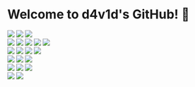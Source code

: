 # Welcome to d4v1d's GitHub! 🐯
<div>
  <img src="https://img.shields.io/badge/Kotlin-7F52FF?style=rounded-square&logo=Kotlin&logoColor=white"/> 
  <img src="https://img.shields.io/badge/Python-3766AB?style=rounded-square&logo=Python&logoColor=white"/> 
  <img src="https://img.shields.io/badge/C++-00599C?style=rounded-square&logo=C%2B%2B&logoColor=white"/> 
</div>

<div>
  <img src="https://img.shields.io/badge/Spring-6DB33F?style=rounded-square&logo=Spring&logoColor=white"/> 
  <img src="https://img.shields.io/badge/FastAPI-009688?style=rounded-square&logo=FastAPI&logoColor=white"/> 
  <img src="https://img.shields.io/badge/Flask-000000?style=rounded-square&logo=Flask&logoColor=white"/> 
  <img src="https://img.shields.io/badge/MUI-007FFF?style=rounded-square&logo=MUI&logoColor=white"/> 
  <img src="https://img.shields.io/badge/React-61DAFB?style=rounded-square&logo=React&logoColor=white"/> 
</div>

<div>
  <img src="https://img.shields.io/badge/Docker-2496ED?style=rounded-square&logo=Docker&logoColor=white"/> 
  <img src="https://img.shields.io/badge/Kubernetes-326CE5?style=rounded-square&logo=Kubernetes&logoColor=white"/> 
  <img src="https://img.shields.io/badge/MySQL-4479A1?style=rounded-square&logo=MySQL&logoColor=white"/> 
  <img src="https://img.shields.io/badge/Firebase-FFCA28?style=rounded-square&logo=Firebase&logoColor=white"/> 
</div>

<div>
  <img src="https://img.shields.io/badge/Javascript-F7DF1E?style=rounded-square&logo=Javascript&logoColor=white"/> 
  <img src="https://img.shields.io/badge/HTML5-E34F26?style=rounded-square&logo=HTML5&logoColor=white"/> 
  <img src="https://img.shields.io/badge/Sass-CC6699?style=rounded-square&logo=sass&logoColor=white"/> 
</div>

<div>
  <img src="https://img.shields.io/badge/Git-F05032?style=rounded-square&logo=Git&logoColor=white"/> 
  <img src="https://img.shields.io/badge/GitHub-181717?style=rounded-square&logo=GitHub&logoColor=white"/> 
  <img src="https://img.shields.io/badge/Sourcetree-0052CC?style=rounded-square&logo=Sourcetree&logoColor=white"/> 
</div>

<img src="https://img.shields.io/badge/Sass-CC6699?style=rounded-square&logo=sass&logoColor=white"/> 
<img src="https://img.shields.io/badge/Sass-CC6699?style=rounded-square&logo=sass&logoColor=white"/> 

<!-- [![Hits](https://hits.seeyoufarm.com/api/count/incr/badge.svg?url=https%3A%2F%2Fgithub.com%2Frhee519%2Fhit-counter&count_bg=%2328CEDA&title_bg=%23555555&icon=github.svg&icon_color=%23E7E7E7&title=hits&edge_flat=false)](https://hits.seeyoufarm.com)
 -->
<!--
**rhee519/rhee519** is a ✨ _special_ ✨ repository because its `README.md` (this file) appears on your GitHub profile.

Here are some ideas to get you started:

- 🔭 I’m currently working on ...
- 🌱 I’m currently learning ...
- 👯 I’m looking to collaborate on ...
- 🤔 I’m looking for help with ...
- 💬 Ask me about ...
- 📫 How to reach me: ...
- 😄 Pronouns: ...
- ⚡ Fun fact: ...
-->
